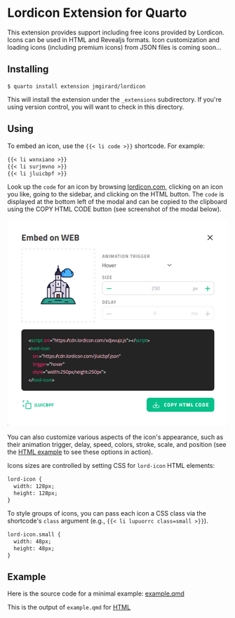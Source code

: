 # Lordicon Extension for Quarto

This extension provides support including free icons provided by Lordicon. Icons can be used in HTML and Revealjs formats. Icon customization and loading icons (including premium icons) from JSON files is coming soon...

## Installing

```
$ quarto install extension jmgirard/lordicon
```

This will install the extension under the `_extensions` subdirectory. If you're using version control, you will want to check in this directory.

## Using

To embed an icon, use the `{{< li code >}}` shortcode. For example:

```
{{< li wxnxiano >}}
{{< li surjmvno >}}
{{< li jluicbpf >}}
```

Look up the `code` for an icon by browsing [lordicon.com](https://lordicon.com/icons), clicking on an icon you like, going to the sidebar, and clicking on the HTML button. The `code` is displayed at the bottom left of the modal and can be copied to the clipboard using the COPY HTML CODE button (see screenshot of the modal below).

<img src="docs/screenshot.png" />

You can also customize various aspects of the icon's appearance, such as their animation trigger, delay, speed, colors, stroke, scale, and position (see the [HTML example](https://jmgirard.github.io/lordicon/example.html) to see these options in action). 

Icons sizes are controlled by setting CSS for `lord-icon` HTML elements:

```
lord-icon {
  width: 128px;
  height: 128px;
}
```

To style groups of icons, you can pass each icon a CSS class via the shortcode's `class` argument (e.g., `{{< li lupuorrc class=small >}}`).

```
lord-icon.small {
  width: 48px;
  height: 48px;
}
```

## Example

Here is the source code for a minimal example: [example.qmd](https://github.com/jmgirard/lordicon/blob/main/example.qmd)

This is the output of `example.qmd` for [HTML](https://jmgirard.github.io/lordicon/example.html)
